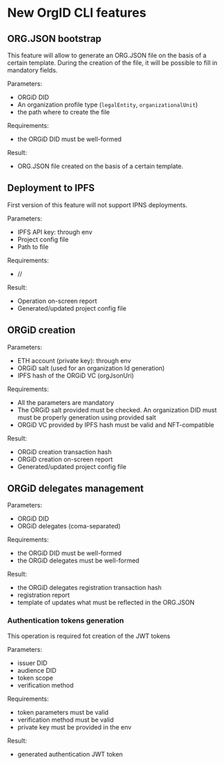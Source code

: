 # New OrgID CLI features

## ORG.JSON bootstrap

This feature will allow to generate an ORG.JSON file on the basis of a certain template.
During the creation of the file, it will be possible to fill in mandatory fields.

Parameters:

- ORGiD DID
- An organization profile type (`legalEntity`, `organizationalUnit`)
- the path where to create the file

Requirements:

- the ORGiD DID must be well-formed

Result:

- ORG.JSON file created on the basis of a certain template.

## Deployment to IPFS

First version of this feature will not support IPNS deployments.

Parameters:

- IPFS API key: through env
- Project config file
- Path to file

Requirements:

- //

Result:

- Operation on-screen report
- Generated/updated project config file

## ORGiD creation

Parameters:

- ETH account (private key): through env
- ORGiD salt (used for an organization Id generation)
- IPFS hash of the ORGiD VC (orgJsonUri)

Requirements:

- All the parameters are mandatory
- The ORGiD salt provided must be checked. An organization DID must must be properly generation using provided salt
- ORGiD VC provided by IPFS hash must be valid and NFT-compatible

Result:

- ORGiD creation transaction hash
- ORGiD creation on-screen report
- Generated/updated project config file

## ORGiD delegates management

Parameters:

- ORGiD DID
- ORGiD delegates (coma-separated)

Requirements:

- the ORGiD DID must be well-formed
- the ORGiD delegates must be well-formed

Result:

- the ORGiD delegates registration transaction hash
- registration report
- template of updates what must be reflected in the ORG.JSON

### Authentication tokens generation

This operation is required fot creation of the JWT tokens

Parameters:

- issuer DID
- audience DID
- token scope
- verification method

Requirements:

- token parameters must be valid
- verification method must be valid
- private key must be provided in the env

Result:

- generated authentication JWT token

